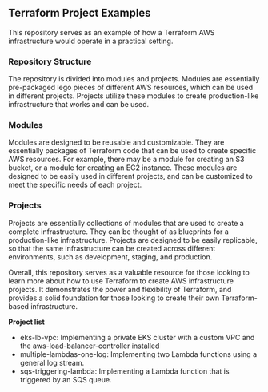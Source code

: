 ## Terraform Project Examples

This repository serves as an example of how a Terraform AWS infrastructure would operate in a practical setting.

### Repository Structure

The repository is divided into modules and projects. Modules are essentially pre-packaged lego pieces of different AWS resources, which can be used in different projects. Projects utilize these modules to create production-like infrastructure that works and can be used.

### Modules

Modules are designed to be reusable and customizable. They are essentially packages of Terraform code that can be used to create specific AWS resources. For example, there may be a module for creating an S3 bucket, or a module for creating an EC2 instance. These modules are designed to be easily used in different projects, and can be customized to meet the specific needs of each project.

### Projects

Projects are essentially collections of modules that are used to create a complete infrastructure. They can be thought of as blueprints for a production-like infrastructure. Projects are designed to be easily replicable, so that the same infrastructure can be created across different environments, such as development, staging, and production.

Overall, this repository serves as a valuable resource for those looking to learn more about how to use Terraform to create AWS infrastructure projects. It demonstrates the power and flexibility of Terraform, and provides a solid foundation for those looking to create their own Terraform-based infrastructure.

**Project list**

- eks-lb-vpc:
Implementing a private EKS cluster with a custom VPC and the aws-load-balancer-controller installed
- multiple-lambdas-one-log:
Implementing two Lambda functions using a general log stream.
- sqs-triggering-lambda:
Implementing a Lambda function that is triggered by an SQS queue.
